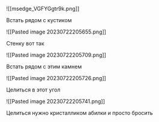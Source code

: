 ![[msedge_VGFYGgtr9k.png]]

Встать рядом с кустиком

![[Pasted image 20230722205655.png]]

Стенку вот так

![[Pasted image 20230722205709.png]]

Встать рядом с этим камнем

![[Pasted image 20230722205726.png]]

Целиться в этот угол

![[Pasted image 20230722205741.png]]

Целиться нужно кристалликом абилки и просто бросить

